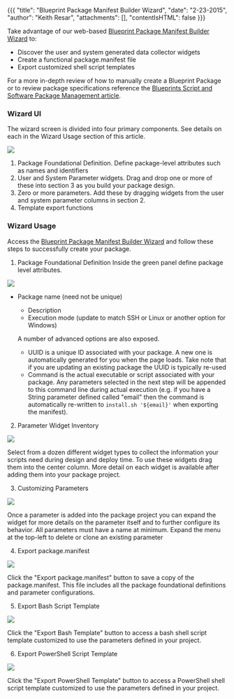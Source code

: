 {{{
  "title": "Blueprint Package Manifest Builder Wizard",
  "date": "2-23-2015",
  "author": "Keith Resar",
  "attachments": [],
  "contentIsHTML": false
}}}

Take advantage of our web-based [Blueprint Package Manifest Builder Wizard](http://centurylinkcloud.github.io/Ecosystem/BlueprintManifestBuilder/) to:

* Discover the user and system generated data collector widgets
* Create a functional package.manifest file
* Export customized shell script templates

For a more in-depth review of how to manually create a Blueprint Package or to review package specifications reference the [Blueprints Script and Software Package Management article](blueprints-script-and-software-package-management.md).

### Wizard UI

The wizard screen is divided into four primary components.  See details on each in the Wizard Usage section of this article.

[![](../images/blueprint-package-manifest-wizard-1.png)](http://centurylinkcloud.github.io/Ecosystem/BlueprintManifestBuilder/)

1. Package Foundational Definition.  Define package-level attributes such as names and identifiers
2. User and System Parameter widgets.  Drag and drop one or more of these into section 3 as you build your package design.
3. Zero or more parameters.  Add these by dragging widgets from the user and system parameter columns in section 2.
4. Template export functions

### Wizard Usage

Access the [Blueprint Package Manifest Builder Wizard](http://centurylinkcloud.github.io/Ecosystem/BlueprintManifestBuilder/) and follow these steps to successfully create your package.


1. Package Foundational Definition
  Inside the green panel define package level attributes.

  ![](../images/blueprint-package-manifest-wizard-2.png)

* Package name (need not be unique)
  * Description
  * Execution mode (update to match SSH or Linux or another option for Windows)

  A number of advanced options are also exposed.
  * UUID is a unique ID associated with your package.  A new one is automatically generated for you when the page loads.  Take note that if you are updating an existing package the UUID is typically re-used
  * Command is the actual executable or script associated with your package.  Any parameters selected in the next step will be appended to this command line during actual execution (e.g. if you have a String parameter defined called "email" then the command is automatically re-written to `install.sh '${email}'` when exporting the manifest).

2. Parameter Widget Inventory

  ![](../images/blueprint-package-manifest-wizard-3.png)

Select from a dozen different widget types to collect the information your scripts need during design and deploy time.
To use these widgets drag them into the center column.  More detail on each widget is available after adding them into your package project.

3. Customizing Parameters

  ![](../images/blueprint-package-manifest-wizard-4.png)

  Once a parameter is added into the package project you can expand the widget for more details on the parameter itself and to further configure its behavior. All parameters must have a name at minimum.  Expand the menu at the top-left to delete or clone an existing parameter

4. Export package.manifest

  ![](../images/blueprint-package-manifest-wizard-5.png)

  Click the "Export package.manifest" button to save a copy of the package.manifest. This file includes all the package foundational definitions and parameter configurations.

5. Export Bash Script Template

  ![](../images/blueprint-package-manifest-wizard-6.png)

  Click the "Export Bash Template" button to access a bash shell script template customized to use the parameters defined in your project.

6. Export PowerShell Script Template

  ![](../images/blueprint-package-manifest-wizard-7.png)

  Click the "Export PowerShell Template" button to access a PowerShell shell script template customized to use the parameters defined in your project.
